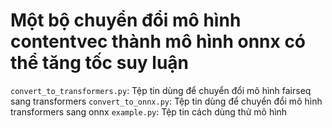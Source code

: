 # Một bộ chuyển đổi mô hình contentvec thành mô hình onnx có thể tăng tốc suy luận

`convert_to_transformers.py`: Tệp tin dùng để chuyển đổi mô hình fairseq sang transformers
`convert_to_onnx.py`: Tệp tin dùng để chuyển đổi mô hình transformers sang onnx
`example.py`: Tệp tin cách dùng thử mô hình